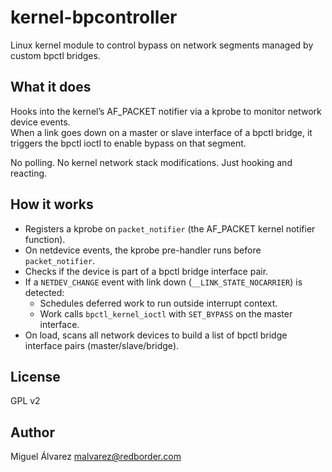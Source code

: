 # kernel-bpcontroller

Linux kernel module to control bypass on network segments managed by custom bpctl bridges.

## What it does

Hooks into the kernel’s AF_PACKET notifier via a kprobe to monitor network device events.  
When a link goes down on a master or slave interface of a bpctl bridge, it triggers the bpctl ioctl to enable bypass on that segment.

No polling. No kernel network stack modifications. Just hooking and reacting.

## How it works

- Registers a kprobe on `packet_notifier` (the AF_PACKET kernel notifier function).
- On netdevice events, the kprobe pre-handler runs before `packet_notifier`.
- Checks if the device is part of a bpctl bridge interface pair.
- If a `NETDEV_CHANGE` event with link down (`__LINK_STATE_NOCARRIER`) is detected:
  - Schedules deferred work to run outside interrupt context.
  - Work calls `bpctl_kernel_ioctl` with `SET_BYPASS` on the master interface.
- On load, scans all network devices to build a list of bpctl bridge interface pairs (master/slave/bridge).

## License

GPL v2

## Author

Miguel Álvarez <malvarez@redborder.com>
